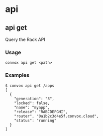 # api

## api get

Query the Rack API

### Usage

    convox api get <path>

### Examples

    $ convox api get /apps
    [
      {
        "generation": "3",
        "locked": false,
        "name": "myapp",
        "release": "RABCDEFGHI",
        "router", "0a1b2c3d4e5f.convox.cloud",
        "status": "running"
      }
    ]